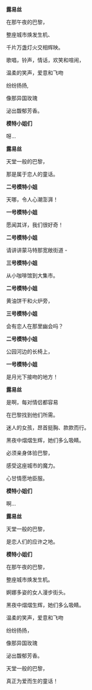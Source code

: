 **露易丝**

在那午夜的巴黎，

整座城市焕发生机、

千片万盏灯火交相辉映。

歌唱，铃声，情话，欢笑和喧闹，

温柔的笑声，爱意和飞吻

纷纷扬扬,

像那异国玫瑰

泌出馥郁芳香。

**模特小姐们**

呀…

**露易丝**

天堂一般的巴黎，

那是属于恋人的童话。

**二号模特小姐**

天哪，令人心潮澎湃！

**一号模特小姐**

愿闻其详，我们很好奇！

**二号模特小姐**

请讲讲蒙马特那宽敞街道 -

**三号模特小姐**

从小咖啡馆到大集市。

**二号模特小姐**

黄油饼干和火炉旁，

**三号模特小姐**

会有恋人在那里幽会吗？

**二号模特小姐**

公园河边的长椅上，

**一号模特小姐**

是月光下接吻的地方！

**露易丝**

是啊，每对情侣都容易

在巴黎找到他们所需。

迷人的女孩，昂首挺胸、款款而行。

黑夜中熠熠生辉，她们多么吸睛。

必须亲身体验巴黎，

感受这座城市的魔力。

心甘情愿地臣服。

**模特小姐们**

啊…

**露易丝**

天堂一般的巴黎，

是恋人们的应许之地。

**模特小姐们**

在那午夜的巴黎，

整座城市焕发生机。

婀娜多姿的女人漫步街头。

黑夜中熠熠生辉，她们多么吸睛。

温柔的笑声，爱意和飞吻

纷纷扬扬，

像那异国玫瑰

泌出馥郁芳香。

天堂一般的巴黎，

真正为爱而生的童话！
